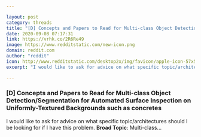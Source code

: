 ```yaml
---

layout: post
category: threads
title: "[D] Concepts and Papers to Read for Multi-class Object Detection/Segmentation for Automated Surface Inspection on Uniformly-Textured Backgrounds such as concretes"
date: 2020-09-08 07:17:31
link: https://vrhk.co/2R6Re49
image: https://www.redditstatic.com/new-icon.png
domain: reddit.com
author: "reddit"
icon: http://www.redditstatic.com/desktop2x/img/favicon/apple-icon-57x57.png
excerpt: "I would like to ask for advice on what specific topic/architectures should I be looking for if I have this problem. **Broad Topic**: Multi-class..."

---
```


### [D] Concepts and Papers to Read for Multi-class Object Detection/Segmentation for Automated Surface Inspection on Uniformly-Textured Backgrounds such as concretes

I would like to ask for advice on what specific topic/architectures should I be looking for if I have this problem. **Broad Topic**: Multi-class...
